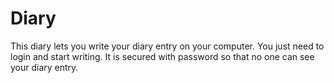 # Diary
This diary lets you write your diary entry on your computer.
You just need to login and start writing.
It is secured with password so that no one can see your diary entry.
